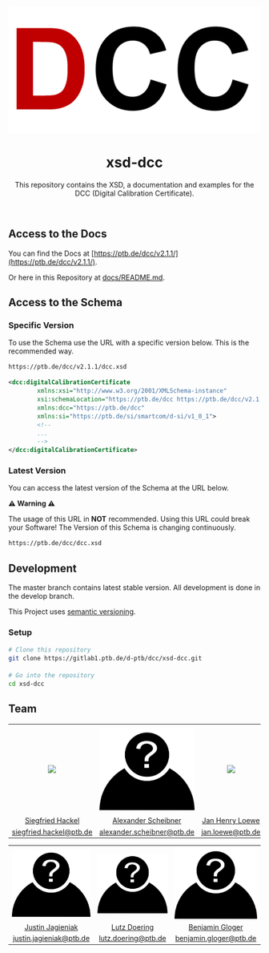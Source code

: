 <div align="center">
  <a href="https://ptb.de/dcc" traget="_blank"><img src="docs/images/logo.png" alt="" width="600"/></a>
  <br />
  <h1>xsd-dcc</h1>
  <p>This repository contains the XSD, a documentation and examples for the DCC (Digital Calibration Certificate).</p>
</div>
<br />

## Access to the Docs

You can find the Docs at [https://ptb.de/dcc/v2.1.1/](https://ptb.de/dcc/v2.1.1/).

Or here in this Repository at [docs/README.md](docs/README.md).

## Access to the Schema

### Specific Version

To use the Schema use the URL with a specific version below.
This is the recommended way.

```bash
https://ptb.de/dcc/v2.1.1/dcc.xsd
```

```xml
<dcc:digitalCalibrationCertificate
        xmlns:xsi="http://www.w3.org/2001/XMLSchema-instance"
        xsi:schemaLocation="https://ptb.de/dcc https://ptb.de/dcc/v2.1.1/dcc.xsd"
        xmlns:dcc="https://ptb.de/dcc"
        xmlns:si="https://ptb.de/si/smartcom/d-si/v1_0_1">
        <!--
        ...
        -->
</dcc:digitalCalibrationCertificate>
```

### Latest Version
You can access the latest version of the Schema at the URL below.

**:warning: Warning :warning:**

The usage of this URL in **NOT** recommended.
Using this URL could break your Software! The Version of this Schema is changing continuously.

```bash
https://ptb.de/dcc/dcc.xsd
```
 
## Development

The master branch contains latest stable version. All development is done in the develop branch.

This Project uses [semantic versioning](https://semver.org/).

### Setup

```bash
# Clone this repository
git clone https://gitlab1.ptb.de/d-ptb/dcc/xsd-dcc.git

# Go into the repository
cd xsd-dcc
```

## Team

<table>
  <tr>
    <th><a href="https://gitlab1.ptb.de/hackel03" target="_blank"><img width="200" src="https://gitlab1.ptb.de/uploads/-/system/user/avatar/31/avatar.png?width=90"/></a></th>
    <th><a href="https://gitlab1.ptb.de/AScheibner" target="_blank"><img width="200" src="docs/images/unknown-user.png"/></a></th>
    <th><a href="https://gitlab1.ptb.de/jloewe" target="_blank"><img width="200" src="https://gitlab1.ptb.de/uploads/-/system/user/avatar/38/avatar.png"/></a></th>
    <th><a href="https://gitlab1.ptb.de/DHutzschenreuter" target="_blank"><img width="200" src="docs/images/unknown-user.png"/></a></th>
  </tr>
  <tr>
    <td align="center"><a href="https://gitlab1.ptb.de/hackel03" target="_blank">Siegfried Hackel</a></td>
    <td align="center"><a href="https://gitlab1.ptb.de/AScheibner" target="_blank">Alexander Scheibner</a></td>
    <td align="center"><a href="https://gitlab1.ptb.de/jloewe" target="_blank">Jan Henry Loewe</a></td>
    <td align="center"><a href="https://gitlab1.ptb.de/DHutzschenreuter" target="_blank">Daniel Hutzschenreuter</a></td>
  </tr>
  <tr>
      <td align="center"><a href="mailto:siegfried.hackel@ptb.de">siegfried.hackel@ptb.de</a></td>
      <td align="center"><a href="mailto:alexander.scheibner@ptb.de">alexander.scheibner@ptb.de</a></td>
      <td align="center"><a href="mailto:jan.loewe@ptb.de">jan.loewe@ptb.de</a></td>
      <td align="center"><a href="mailto:daniel.hutzschenreuter@ptb.de">daniel.hutzschenreuter@ptb.de</a></td>
  </tr>
</table>


<table>
  <tr>
    <th><a href="https://gitlab1.ptb.de/jjagieniak" target="_blank"><img width="200" src="docs/images/unknown-user.png"/></a></th>
    <th><a href="https://gitlab1.ptb.de/LDoering" target="_blank"><img width="200" src="docs/images/unknown-user.png"/></a></th>
    <th><a href="https://gitlab1.ptb.de/bgloger" target="_blank"><img width="200" src="docs/images/unknown-user.png"/></a></th>
  </tr>
  <tr>
    <td align="center"><a href="https://gitlab1.ptb.de/jjagieniak" target="_blank">Justin Jagieniak</a></td>
    <td align="center"><a href="https://gitlab1.ptb.de/LDoering" target="_blank">Lutz Doering</a></td>
    <td align="center"><a href="https://gitlab1.ptb.de/jloewe" target="_blank">Benjamin Gloger</a></td>
  </tr>
  <tr>
      <td align="center"><a href="mailto:justin.jagieniak@ptb.de">justin.jagieniak@ptb.de</a></td>
      <td align="center"><a href="mailto:lutz.doering@ptb.de">lutz.doering@ptb.de</a></td>
      <td align="center"><a href="mailto:benjamin.gloger@ptb.de">benjamin.gloger@ptb.de</a></td>
  </tr>
</table>
